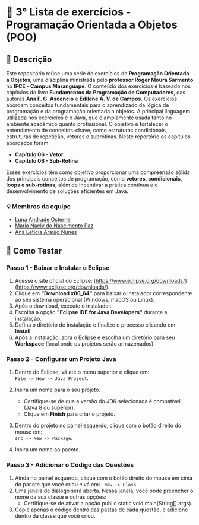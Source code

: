 # 📌 3° Lista de exercícios - Programação Orientada a Objetos (POO)

## 📖 Descrição
Este repositório reúne uma série de exercícios de **Programação Orientada a Objetos**, uma disciplina ministrada pelo **professor Roger Moura Sarmento** no **IFCE - Campus Maranguape**. O conteúdo dos exercícios é baseado nos capítulos do livro **Fundamentos da Programação de Computadores**, das autoras **Ana F. G. Ascencio** e **Edilene A. V. de Campos**. Os exercícios abordam conceitos fundamentais para o aprendizado da lógica de programação e da programação orientada a objetos. A principal linguagem utilizada nos exercícios é o Java, que é amplamente usada tanto no ambiente acadêmico quanto profissional. O objetivo é fortalecer o entendimento de conceitos-chave, como estruturas condicionais, estruturas de repetição, vetores e subrotinas. Neste repertório os capítulos abordados foram:

- **Capítulo 06 - Vetor**
- **Capítulo 08 - Sub-Rotina**

Esses exercícios têm como objetivo proporcionar uma compreensão sólida dos principais conceitos de programação, como **vetores, condicionais, loops e sub-rotinas**, além de incentivar a prática contínua e o desenvolvimento de soluções eficientes em Java.

### 💡 Membros da equipe
- [Luna Andrade Osterne](https://github.com/lunaandrade)
- [Maria Naely do Nascimento Paz](https://github.com/Naelypaz)
- [Ana Letícia Araújo Nunes](https://github.com/leticia510)

## 👾 Como Testar 
### **Passo 1 - Baixar e Instalar o Eclipse**

1. Acesse o site oficial do Eclipse: [https://www.eclipse.org/downloads/](https://www.eclipse.org/downloads/).
2. Clique em **"Download x86_64"** para baixar o instalador correspondente ao seu sistema operacional (Windows, macOS ou Linux).
3. Após o download, execute o instalador.
4. Escolha a opção **"Eclipse IDE for Java Developers"** durante a instalação.
5. Defina o diretório de instalação e finalize o processo clicando em **Install**.
6. Após a instalação, abra o Eclipse e escolha um diretório para seu **Workspace** (local onde os projetos serão armazenados).

### **Passo 2 - Configurar um Projeto Java**

1. Dentro do Eclipse, vá até o menu superior e clique em:  
     `File -> New -> Java Project`.
2. Insira um nome para o seu projeto.
   - Certifique-se de que a versão do JDK selecionada é compatível (Java 8 ou superior).
   - Clique em **Finish** para criar o projeto.

3. Dentro do projeto no painel esquerdo, clique com o botão direito do mouse em:  
       `src -> New -> Package`.
4. Insira um nome ao pacote.
   
### **Passo 3 - Adicionar o Código das Questões**
1. Ainda no painel esquerdo, clique com o botão direito do mouse em cima do pacote que você criou e vá em:
    ` New -> Class`.
2. Uma janela de diálogo será aberta. Nessa janela, você pode preencher o nome da sua classe e outras opções:
    - Certifique-se de ativar a opção public static void main(String[] args).
3. Copie apenas o código dentro das pastas de cada questão, e adicione dentro da classe que você criou.
